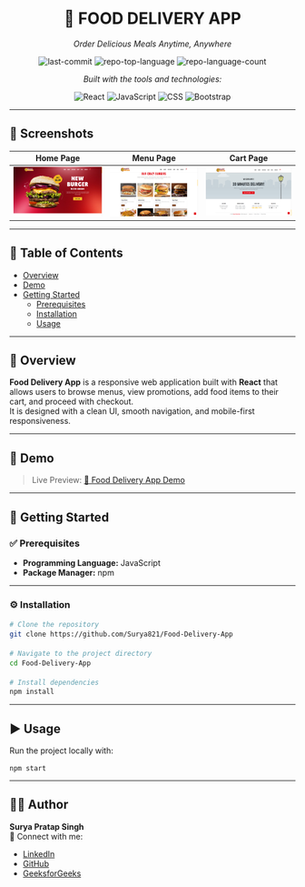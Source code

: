 <div id="top"></div>

<div align="center">

# 🍴 FOOD DELIVERY APP  
*Order Delicious Meals Anytime, Anywhere*

![last-commit](https://img.shields.io/github/last-commit/Surya821/Food-Delivery-App?style=flat&logo=git&logoColor=white&color=ff4d4d)
![repo-top-language](https://img.shields.io/github/languages/top/Surya821/Food-Delivery-App?style=flat&color=ff4d4d)
![repo-language-count](https://img.shields.io/github/languages/count/Surya821/Food-Delivery-App?style=flat&color=ff4d4d)

*Built with the tools and technologies:*

![React](https://img.shields.io/badge/React-20232A.svg?style=flat&logo=React&logoColor=61DAFB)
![JavaScript](https://img.shields.io/badge/JavaScript-F7DF1E.svg?style=flat&logo=JavaScript&logoColor=black)
![CSS](https://img.shields.io/badge/CSS-1572B6.svg?style=flat&logo=css3&logoColor=white)
![Bootstrap](https://img.shields.io/badge/Bootstrap-7952B3.svg?style=flat&logo=bootstrap&logoColor=white)

</div>

---

## 📸 Screenshots

| Home Page | Menu Page | Cart Page |
| :--: | :--: | :--: |
| ![Home](screenshots/home.png) | ![Menu](screenshots/menu.png) | ![Contact](screenshots/contact.png) |

---

## 📑 Table of Contents

- [Overview](#-overview)
- [Demo](#-demo)
- [Getting Started](#-getting-started)
  - [Prerequisites](#-prerequisites)
  - [Installation](#-installation)
  - [Usage](#-usage)

---

## 🧐 Overview  

**Food Delivery App** is a responsive web application built with **React** that allows users to browse menus, view promotions, add food items to their cart, and proceed with checkout.  
It is designed with a clean UI, smooth navigation, and mobile-first responsiveness.

---

## 🔗 Demo  

> Live Preview: <a href="https://food-delivery-app-two-pi.vercel.app/" target="_blank">🍔 Food Delivery App Demo</a>  

---

## 🚀 Getting Started  

### ✅ Prerequisites  

- **Programming Language:** JavaScript  
- **Package Manager:** npm  

---

### ⚙️ Installation  

```bash
# Clone the repository
git clone https://github.com/Surya821/Food-Delivery-App

# Navigate to the project directory
cd Food-Delivery-App

# Install dependencies
npm install
```


---

## ▶️ Usage
Run the project locally with:
```
npm start
```

---

## 👨‍💻 Author  

**Surya Pratap Singh**  <br/>
🔗 Connect with me:  <br/>
- [LinkedIn](https://www.linkedin.com/in/surya-pratap-singh1) <br/> 
- [GitHub](https://github.com/Surya821)  <br/>
- [GeeksforGeeks](https://www.geeksforgeeks.org/user/surya_pratap/)  <br/>
